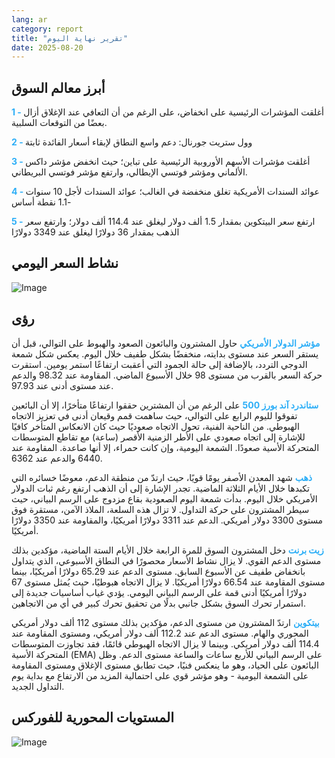 ```yaml
---
lang: ar
category: report
title: "تقرير نهاية اليوم"
date: 2025-08-20
---
```



<h2>أبرز معالم السوق</h2>
<strong style="color: #2caef7;">1 - </strong> أغلقت المؤشرات الرئيسية على انخفاض، على الرغم من أن التعافي عند الإغلاق أزال بعضًا من التوقعات السلبية.

<strong style="color: #2caef7;">2 - </strong> وول ستريت جورنال: دعم واسع النطاق لإبقاء أسعار الفائدة ثابتة

<strong style="color: #2caef7;">3 - </strong> أغلقت مؤشرات الأسهم الأوروبية الرئيسية على تباين؛ حيث انخفض مؤشر داكس الألماني ومؤشر فوتسي الإيطالي، وارتفع مؤشر فوتسي البريطاني.

<strong style="color: #2caef7;">4 - </strong> عوائد السندات الأمريكية تغلق منخفضة في الغالب؛ عوائد السندات لأجل 10 سنوات -1.1 نقطة أساس

<strong style="color: #2caef7;">5 - </strong> ارتفع سعر البيتكوين بمقدار 1.5 ألف دولار ليغلق عند 114.4 ألف دولار؛ وارتفع سعر الذهب بمقدار 36 دولارًا ليغلق عند 3349 دولارًا



<h2>نشاط السعر اليومي</h2>
<img src="https://markleighedu.github.io/img/Aug-2025/20-Aug-2025/price.jpg" alt="Image"/>

<h2>رؤى</h2>
<strong style="color: #2caef7;">مؤشر الدولار الأمريكي</strong> حاول المشترون والبائعون الصعود والهبوط على التوالي، قبل أن يستقر السعر عند مستوى بدايته، منخفضًا بشكل طفيف خلال اليوم. يعكس شكل شمعة الدوجي التردد، بالإضافة إلى حالة الجمود التي أعقبت ارتفاعًا استمر يومين. استقرت حركة السعر بالقرب من مستوى 98 خلال الأسبوع الماضي. المقاومة عند 98.32 والدعم عند مستوى أدنى عند 97.93.

<strong style="color: #2caef7;">ستاندرد آند بورز 500</strong> على الرغم من أن المشترين حققوا ارتفاعًا متأخرًا، إلا أن البائعين تفوقوا لليوم الرابع على التوالي، حيث ساهمت قمم وقيعان أدنى في تعزيز الاتجاه الهبوطي. من الناحية الفنية، تحول الاتجاه صعوديًا حيث كان الانعكاس المتأخر كافيًا للإشارة إلى اتجاه صعودي على الأطر الزمنية الأقصر (ساعة) مع تقاطع المتوسطات المتحركة الأسية صعودًا. الشمعة اليومية، وإن كانت حمراء، إلا أنها صاعدة. المقاومة عند 6440 والدعم عند 6362.

<strong style="color: #2caef7;">ذهب</strong> شهد المعدن الأصفر يومًا قويًا، حيث ارتدّ من منطقة الدعم، معوضًا خسائره التي تكبدها خلال الأيام الثلاثة الماضية. تجدر الإشارة إلى أن الذهب ارتفع رغم ثبات الدولار الأمريكي خلال اليوم. بدأت شمعة اليوم الصعودية بقاع مزدوج على الرسم البياني، حيث سيطر المشترون على حركة التداول. لا تزال هذه السلعة، الملاذ الآمن، مستقرة فوق مستوى 3300 دولار أمريكي. الدعم عند 3311 دولارًا أمريكيًا، والمقاومة عند 3350 دولارًا أمريكيًا.

<strong style="color: #2caef7;">زيت برنت</strong> دخل المشترون السوق للمرة الرابعة خلال الأيام الستة الماضية، مؤكدين بذلك مستوى الدعم القوي. لا يزال نشاط الأسعار محصورًا في النطاق الأسبوعي، الذي يتداول بانخفاض طفيف عن الأسبوع السابق. مستوى الدعم عند 65.29 دولارًا أمريكيًا، بينما مستوى المقاومة عند 66.54 دولارًا أمريكيًا. لا يزال الاتجاه هبوطيًا، حيث يُمثل مستوى 67 دولارًا أمريكيًا أدنى قمة على الرسم البياني اليومي. يؤدي غياب أساسيات جديدة إلى استمرار تحرك السوق بشكل جانبي بدلًا من تحقيق تحرك كبير في أي من الاتجاهين.

<strong style="color: #2caef7;">بيتكوين</strong> ارتدّ المشترون من مستوى الدعم، مؤكدين بذلك مستوى 112 ألف دولار أمريكي المحوري والهام. مستوى الدعم عند 112.2 ألف دولار أمريكي، ومستوى المقاومة عند 114.4 ألف دولار أمريكي. وبينما لا يزال الاتجاه الهبوطي قائمًا، فقد تجاوزت المتوسطات المتحركة الأسية (EMA) على الرسم البياني للأربع ساعات والساعة مستوى الدعم. وظل البائعون على الحياد، وهو ما ينعكس فنيًا، حيث تطابق مستوى الإغلاق ومستوى المقاومة على الشمعة اليومية - وهو مؤشر قوي على احتمالية المزيد من الارتفاع مع بداية يوم التداول الجديد.



<h2>المستويات المحورية للفوركس</h2>
<img src="https://markleighedu.github.io/img/Aug-2025/20-Aug-2025/pivot.jpg" alt="Image"/>